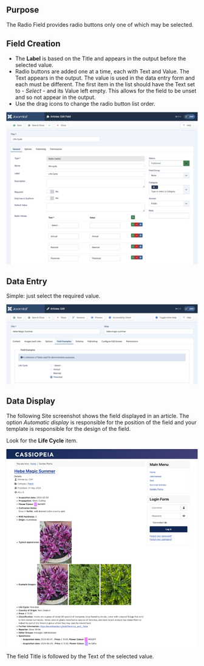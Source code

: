 <!-- Filename: J3.x:Adding_custom_fields/Radio_Field / Display title: Radio Field -->

## Purpose

The Radio Field provides radio buttons only one of which may be selected.

## Field Creation

* The **Label** is based on the Title and appears in the output before the
selected value.
* Radio buttons are added one at a time, each with Text and Value. The Text
appears in the output. The value is used in the data entry form and each must
be different. The first item in the list should have the Text set to
*- Select -* and its Value left empty. This allows for the field to be unset
and so not appear in the output.
* Use the drag icons to change the radio button list order.

![Radio Buttons](../../../images/en/fields/fields-radio.png "Radio Buttons")

## Data Entry

Simple: just select the required value.

![Radio Field Selection](../../../images/en/fields/fields-radio-entry.png "Radio Field Selection")

## Data Display

The following Site screenshot shows the field displayed in an article. The
option *Automatic display* is responsible for the position of the field and
your template is responsible for the design of the field.

Look for the **Life Cycle** item.

![Display of all fields](../../../images/en/fields/fields-display.png "Fields display")

The field Title is followed by the Text of the selected value.
